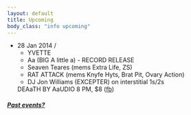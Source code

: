 ```yaml
---
layout: default
title: Upcoming 
body_class: "info upcoming"
---
```

<ul class="classed root">

  <li class="dj">28 Jan 2014 /
  <ul>
  <li>YVETTE</li>
  <li>Aa (BIG A little a) - RECORD RELEASE</li>
  <li>Seaven Teares (mems Extra Life, ZS)</li>
  <li>RAT ATTACK (mems Knyfe Hyts, Brat Pit, Ovary Action)</li>
  <li class="more">DJ Jon Williams (EXCEPTER) on interstitial 1s/2s</li>
  </ul>
  DEAaTH BY AaUDIO
  8 PM, $8 
  (<a href="https://www.facebook.com/events/603446283059016">fb</a>)
  </li>

</ul>

<h5><a href="chronology.html">Past events?</a></h5>
